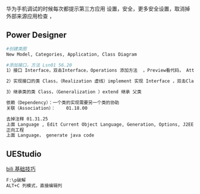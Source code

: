 

华为手机调试的时候每次都提示第三方应用
设置，安全，更多安全设置，取消掉 外部来源应用检查 ，



## Power Designer



```sh
#创建类图
New Model, Categories, Application, Class Diagram

#添加接口，方法 Lsn01 56.20
1）接口 Interface，双击Interface，Operations 添加方法  ，Preview看代码， Attributes 成员变量， 

2）实现接口的类 Class，（Realization 虚线）implement 实现 Interface ，双击Class，Operations，Unimplemented Operations ， 

3）继承类的类 Class，（Generalization ）extend 继承 父类

依赖（Dependency）：一个类的实现需要另一个类的协助
关联（Association）：	01.18.00

去掉注释 01.31.25 
上面 Language , Edit Current Object Language, Generation, Options, J2EE, GenerateOID, 选no
正向工程
上面 Language， generate java code


```



## UEStudio

[bili 基础技巧](https://www.bilibili.com/video/BV1us41167Tk/?spm_id_from=333.337.search-card.all.click&vd_source=ca1d80d51233e3cf364a2104dcf1b743)	

```sh
F:\p破解
ALT+C 列模式，直接编辑列
```

